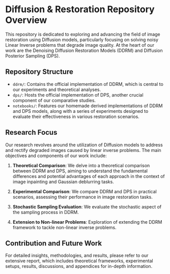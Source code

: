 # Diffusion & Restoration Repository Overview

This repository is dedicated to exploring and advancing the field of image restoration using Diffusion models, particularly focusing on solving noisy Linear Inverse problems that degrade image quality. At the heart of our work are the Denoising Diffusion Restoration Models (DDRM) and Diffusion Posterior Sampling (DPS).

## Repository Structure

- `ddrm/`: Contains the official implementation of DDRM, which is central to our experiments and theoretical analyses.
- `dps/`: Hosts the official implementation of DPS, another crucial component of our comparative studies.
- `notebooks/`: Features our homemade derived implementations of DDRM and DPS models, along with a series of experiments designed to evaluate their effectiveness in various restoration scenarios.

## Research Focus

Our research revolves around the utilization of Diffusion models to address and rectify degraded images caused by linear inverse problems. The main objectives and components of our work include:

1. **Theoretical Comparison**: We delve into a theoretical comparison between DDRM and DPS, aiming to understand the fundamental differences and potential advantages of each approach in the context of image inpainting and Gaussian deblurring tasks.

2. **Experimental Comparison**: We compare DDRM and DPS in practical scenarios, assessing their performance in image restoration tasks.

3. **Stochastic Sampling Evaluation**: We evaluate the stochastic aspect of the sampling process in DDRM.

4. **Extension to Non-linear Problems**: Exploration of extending the DDRM framework to tackle non-linear inverse problems.
   
## Contribution and Future Work

For detailed insights, methodologies, and results, please refer to our extensive report, which includes theoretical frameworks, experimental setups, results, discussions, and appendices for in-depth information.

